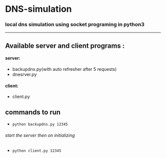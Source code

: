 # DNS-simulation
### local dns simulation using socket programing in python3
---
## Available server and client programs : 
  #### server: 
  * backupdns.py(with auto refresher after 5 requests)
  * dnesrver.py
  #### client:
  * client.py
  
## commands to run 
  * `python backupdns.py 12345`
  ######    start the server then on initializing
  *  `python client.py 12345`
